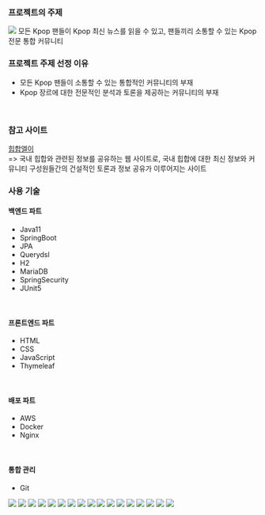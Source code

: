 ### 프로젝트의 주제
![](https://velog.velcdn.com/images/hhss2259/post/d81128c7-8b47-47d0-a0d5-f2de7484abcb/image.png)
모든 Kpop 팬들이 Kpop 최신 뉴스를 읽을 수 있고, 팬들끼리 소통할 수 있는 Kpop 전문 통합 커뮤니티

### 프로젝트 주제 선정 이유
* 모든 Kpop 팬들이 소통할 수 있는 통합적인 커뮤니티의 부재
* Kpop 장르에 대한 전문적인 분석과 토론을 제공하는 커뮤니티의 부재
<br/>

### 참고 사이트
[힙합엘이](https://hiphople.com/)  
=> 국내 힙합와 관련된 정보를 공유하는 웹 사이트로, 국내 힙합에 대한 최신 정보와 커뮤니티 구성원들간의 건설적인 토론과 정보 공유가 이루어지는 사이트
<br/>
 
### 사용 기술

#### 백엔드 파트
* Java11
* SpringBoot
* JPA
* Querydsl
* H2
* MariaDB
* SpringSecurity
* JUnit5
<br/>

#### 프론트엔드 파트
* HTML
* CSS
* JavaScript
* Thymeleaf
<br/>

#### 배포 파트
* AWS
* Docker
* Nginx
<br/>

#### 통합 관리
* Git


![](https://velog.velcdn.com/images/hhss2259/post/d478cfcc-4412-48a1-b37c-6eccdf84d5ce/image.png)
![](https://velog.velcdn.com/images/hhss2259/post/57bf5d7e-f832-4c90-b29e-f5370c41b06f/image.png)
![](https://velog.velcdn.com/images/hhss2259/post/1d94f024-f36e-4a0c-8e00-d94bd2e90f34/image.png)
![](https://velog.velcdn.com/images/hhss2259/post/2e039601-a01c-4d65-b31d-8ccb948c8ee3/image.png)
![](https://velog.velcdn.com/images/hhss2259/post/d50c661f-8086-4f93-b57f-26874175a253/image.png)
![](https://velog.velcdn.com/images/hhss2259/post/e59e3766-3f04-44f8-80b9-9dbfe78101c1/image.png)
![](https://velog.velcdn.com/images/hhss2259/post/b26e0e7f-e65b-456d-ab40-0e55556c36be/image.png)
![](https://velog.velcdn.com/images/hhss2259/post/80df4a3e-2df7-47a0-824d-4360bb6ec1e0/image.png)
![](https://velog.velcdn.com/images/hhss2259/post/4f09516b-d666-45e3-83bc-288b8c3953b0/image.png)
![](https://velog.velcdn.com/images/hhss2259/post/d0dbf69d-ae95-4577-99aa-034a6ba2aedb/image.png)
![](https://velog.velcdn.com/images/hhss2259/post/03af89b6-9b3d-4ff5-a339-fa30457bb0d0/image.png)
![](https://velog.velcdn.com/images/hhss2259/post/c161cc35-06d9-4632-8dd6-5c665cd577b1/image.png)
![](https://velog.velcdn.com/images/hhss2259/post/ce4ab3ee-390c-4882-981f-aade0fc81e8d/image.png)
![](https://velog.velcdn.com/images/hhss2259/post/ae8bf16b-f30e-4be7-baaa-350ee6f2ee6c/image.png)
![](https://velog.velcdn.com/images/hhss2259/post/161caaf2-5e29-4917-9051-9ce22328e5d9/image.png)
![](https://velog.velcdn.com/images/hhss2259/post/fb257937-fb1a-4f9b-a278-ee6e0b9feb63/image.png)
![](https://velog.velcdn.com/images/hhss2259/post/da0c6d2f-ae03-42ff-9886-4fefb55e7245/image.png)





